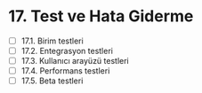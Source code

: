 # 17. Test ve Hata Giderme

- [ ] 17.1. Birim testleri
- [ ] 17.2. Entegrasyon testleri
- [ ] 17.3. Kullanıcı arayüzü testleri
- [ ] 17.4. Performans testleri
- [ ] 17.5. Beta testleri 